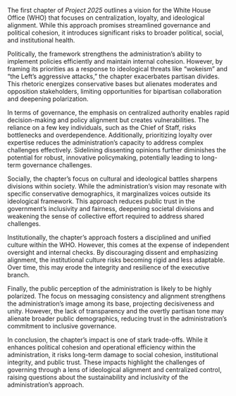 The first chapter of *Project 2025* outlines a vision for the White House Office (WHO) that focuses on centralization, loyalty, and ideological alignment. While this approach promises streamlined governance and political cohesion, it introduces significant risks to broader political, social, and institutional health.

Politically, the framework strengthens the administration’s ability to implement policies efficiently and maintain internal cohesion. However, by framing its priorities as a response to ideological threats like “wokeism” and “the Left’s aggressive attacks,” the chapter exacerbates partisan divides. This rhetoric energizes conservative bases but alienates moderates and opposition stakeholders, limiting opportunities for bipartisan collaboration and deepening polarization.

In terms of governance, the emphasis on centralized authority enables rapid decision-making and policy alignment but creates vulnerabilities. The reliance on a few key individuals, such as the Chief of Staff, risks bottlenecks and overdependence. Additionally, prioritizing loyalty over expertise reduces the administration’s capacity to address complex challenges effectively. Sidelining dissenting opinions further diminishes the potential for robust, innovative policymaking, potentially leading to long-term governance challenges.

Socially, the chapter’s focus on cultural and ideological battles sharpens divisions within society. While the administration’s vision may resonate with specific conservative demographics, it marginalizes voices outside its ideological framework. This approach reduces public trust in the government’s inclusivity and fairness, deepening societal divisions and weakening the sense of collective effort required to address shared challenges.

Institutionally, the chapter’s approach fosters a disciplined and unified culture within the WHO. However, this comes at the expense of independent oversight and internal checks. By discouraging dissent and emphasizing alignment, the institutional culture risks becoming rigid and less adaptable. Over time, this may erode the integrity and resilience of the executive branch.

Finally, the public perception of the administration is likely to be highly polarized. The focus on messaging consistency and alignment strengthens the administration’s image among its base, projecting decisiveness and unity. However, the lack of transparency and the overtly partisan tone may alienate broader public demographics, reducing trust in the administration’s commitment to inclusive governance.

In conclusion, the chapter’s impact is one of stark trade-offs. While it enhances political cohesion and operational efficiency within the administration, it risks long-term damage to social cohesion, institutional integrity, and public trust. These impacts highlight the challenges of governing through a lens of ideological alignment and centralized control, raising questions about the sustainability and inclusivity of the administration’s approach.

